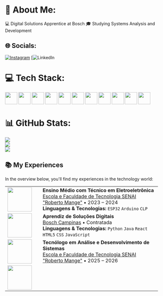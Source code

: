 # 💫 About Me:
💻 Digital Solutions Apprentice at Bosch
🎓 Studying Systems Analysis and Development


## 🌐 Socials:
[![Instagram](https://img.shields.io/badge/Instagram-%23E4405F.svg?logo=Instagram&logoColor=white)](https://instagram.com/t.marquezzz0) [![LinkedIn](https://img.shields.io/badge/LinkedIn-%230077B5.svg?logo=linkedin&logoColor=white)

# 💻 Tech Stack:

<img src="https://cdn.jsdelivr.net/gh/devicons/devicon@latest/icons/python/python-original.svg" width="40" height="40">  <img src="https://cdn.jsdelivr.net/gh/devicons/devicon@latest/icons/java/java-original.svg" width="40" height="40" />  <img src="https://cdn.jsdelivr.net/gh/devicons/devicon@latest/icons/javascript/javascript-original.svg" width="40" height="40" />  <img src="https://cdn.jsdelivr.net/gh/devicons/devicon@latest/icons/html5/html5-original.svg" width="40" height="40"/>  <img src="https://cdn.jsdelivr.net/gh/devicons/devicon@latest/icons/css3/css3-original.svg" width="40" height="40"/>  <img src="https://cdn.jsdelivr.net/gh/devicons/devicon@latest/icons/django/django-plain.svg" width="40" height="40"/>  <img src="https://cdn.jsdelivr.net/gh/devicons/devicon@latest/icons/fastapi/fastapi-original.svg" width="40" height="40"/>  <img src="https://cdn.jsdelivr.net/gh/devicons/devicon@latest/icons/mysql/mysql-original.svg" width="40" height="40"/>  <img src="https://cdn.jsdelivr.net/gh/devicons/devicon@latest/icons/pandas/pandas-original-wordmark.svg" width="40" height="40"/>  <img src="https://cdn.jsdelivr.net/gh/devicons/devicon@latest/icons/react/react-original.svg" width="40" height="40"/>  <img src="https://cdn.jsdelivr.net/gh/devicons/devicon@latest/icons/arduino/arduino-original.svg" width="40" height="40"/>

# 📊 GitHub Stats:
![](https://github-readme-stats.vercel.app/api?username=tmarques2&theme=jolly&hide_border=false&include_all_commits=false&count_private=false)<br/>
![](https://nirzak-streak-stats.vercel.app/?user=tmarques2&theme=jolly&hide_border=false)<br/>
![](https://github-readme-stats.vercel.app/api/top-langs/?username=tmarques2&theme=jolly&hide_border=false&include_all_commits=false&count_private=false&layout=compact)

<!-- Proudly created with GPRM ( https://gprm.itsvg.in ) -->

## 📚 My Experiences
 
In the overview below, you'll find my experiences in the technology world:
 
<table>
<tr>
<td width="100">
<img src="https://www.tvbrumais.com.br/imagens/clientes/1646680827_logo.jpg" width="80">
</td>
<td>
<strong>Ensino Médio com Técnico em Eletroeletrônica</strong><br>
<a href="https://sp.senai.br/unidade/campinas/" target="_blank">Escola e Faculdade de Tecnologia SENAI "Roberto Mange"</a> • 2023 – 2024<br>
<b>Linguagens & Tecnologias:</b> 
<code>ESP32</code> <code>Arduino</code> <code>CLP</code>
</td>
</tr>
<tr>
<td width="100">
<img src="https://encrypted-tbn0.gstatic.com/images?q=tbn:ANd9GcTpFXGfJGDomMP9aSV_vJi2w_m17dVyR8udPA&s" width="80">
</td>
<td>
<strong>Aprendiz de Soluções Digitais</strong><br>
<a href="https://www.bosch.com.br/" target="_blank">Bosch Campinas</a> • Contratada<br>
<b>Linguagens & Tecnologias:</b> 
<code>Python</code> <code>Java</code> <code>React</code> <code>HTML5</code> <code>CSS</code> <code>JavaScript</code>
</td>
</tr>
<tr>
<td width="100">
<img src="https://www.tvbrumais.com.br/imagens/clientes/1646680827_logo.jpg" width="80">
</td>
<td>
<strong>Tecnólogo em Análise e Desenvolvimento de Sistemas</strong><br>
<a href="https://sp.senai.br/unidade/campinas/" target="_blank">Escola e Faculdade de Tecnologia SENAI "Roberto Mange"</a> • 2025 – 2026<br>
</td>
</tr>
<tr>
<td width="100">
<img src="https://encrypted-tbn0.gstatic.com/images?q=tbn:ANd9GcTpFXGfJGDomMP9aSV_vJi2w_m17dVyR8udPA&s" width="80">
</td>
